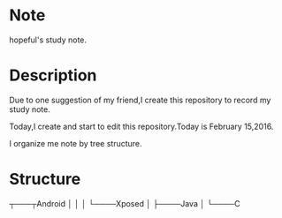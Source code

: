 # Note
hopeful's study note.
# Description
Due to one suggestion of my friend,I create this repository to record my study note.

Today,I create and start to edit this repository.Today is February 15,2016.

I organize me note by tree structure.


# Structure
┬───┬Android
│   │
│   └────Xposed
│
├────Java
│
└────C
